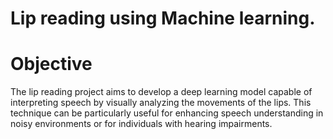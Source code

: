 # Lip reading using Machine learning.

# Objective
The lip reading project aims to develop a deep learning model capable of interpreting speech by visually analyzing the movements of the lips. This technique can be particularly useful for enhancing speech understanding in noisy environments or for individuals with hearing impairments.    

